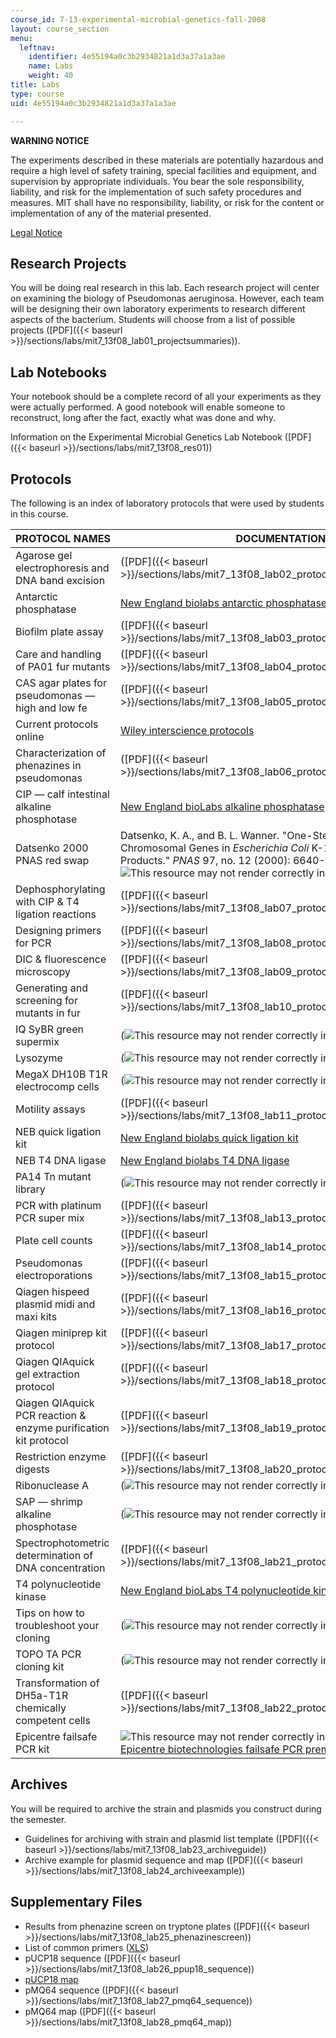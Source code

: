 ```yaml
---
course_id: 7-13-experimental-microbial-genetics-fall-2008
layout: course_section
menu:
  leftnav:
    identifier: 4e55194a0c3b2934821a1d3a37a1a3ae
    name: Labs
    weight: 40
title: Labs
type: course
uid: 4e55194a0c3b2934821a1d3a37a1a3ae

---
```


**WARNING NOTICE**

The experiments described in these materials are potentially hazardous and require a high level of safety training, special facilities and equipment, and supervision by appropriate individuals. You bear the sole responsibility, liability, and risk for the implementation of such safety procedures and measures. MIT shall have no responsibility, liability, or risk for the content or implementation of any of the material presented.  
  
[Legal Notice](/terms/)

Research Projects
-----------------

You will be doing real research in this lab. Each research project will center on examining the biology of Pseudomonas aeruginosa. However, each team will be designing their own laboratory experiments to research different aspects of the bacterium. Students will choose from a list of possible projects ([PDF]({{< baseurl >}}/sections/labs/mit7_13f08_lab01_projectsummaries)).

Lab Notebooks
-------------

Your notebook should be a complete record of all your experiments as they were actually performed. A good notebook will enable someone to reconstruct, long after the fact, exactly what was done and why.

Information on the Experimental Microbial Genetics Lab Notebook ([PDF]({{< baseurl >}}/sections/labs/mit7_13f08_res01))

Protocols
---------

The following is an index of laboratory protocols that were used by students in this course.

| PROTOCOL NAMES | DOCUMENTATION |
| --- | --- |
| Agarose gel electrophoresis and DNA band excision | ([PDF]({{< baseurl >}}/sections/labs/mit7_13f08_lab02_protocol_agarose)) |
| Antarctic phosphatase | [New England biolabs antarctic phosphatase](https://www.neb.com/products/m0289-antarctic-phosphatase#Product%20Information) |
| Biofilm plate assay | ([PDF]({{< baseurl >}}/sections/labs/mit7_13f08_lab03_protocol_biofilm)) |
| Care and handling of PA01 fur mutants | ([PDF]({{< baseurl >}}/sections/labs/mit7_13f08_lab04_protocol_care)) |
| CAS agar plates for pseudomonas — high and low fe | ([PDF]({{< baseurl >}}/sections/labs/mit7_13f08_lab05_protocol_cas)) |
| Current protocols online | [Wiley interscience protocols](http://www3.interscience.wiley.com/browse/?type=CURRENT_PROTOCOL) |
| Characterization of phenazines in pseudomonas | ([PDF]({{< baseurl >}}/sections/labs/mit7_13f08_lab06_protocol_characterization)) |
| CIP — calf intestinal alkaline phosphotase | [New England bioLabs alkaline phosphatase](https://www.neb.com/products/m0290-alkaline-phosphatase-calf-intestinal-cip#Product%20Information) |
| Datsenko 2000 PNAS red swap | Datsenko, K. A., and B. L. Wanner. "One-Step Inactivation of Chromosomal Genes in _Escherichia Coli_ K-12 Using PCR Products." _PNAS_ 97, no. 12 (2000): 6640-5. (![This resource may not render correctly in a screen reader.](/images/inacessible.gif)[PDF](http://www.ncbi.nlm.nih.gov/pmc/articles/PMC18686/pdf/pq006640.pdf)) |
| Dephosphorylating with CIP & T4 ligation reactions | ([PDF]({{< baseurl >}}/sections/labs/mit7_13f08_lab07_protocol_dephosphorylating)) |
| Designing primers for PCR | ([PDF]({{< baseurl >}}/sections/labs/mit7_13f08_lab08_protocol_designing)) |
| DIC & fluorescence microscopy | ([PDF]({{< baseurl >}}/sections/labs/mit7_13f08_lab09_protocol_dic)) |
| Generating and screening for mutants in fur | ([PDF]({{< baseurl >}}/sections/labs/mit7_13f08_lab10_protocol_generating)) |
| IQ SyBR green supermix | (![This resource may not render correctly in a screen reader.](/images/inacessible.gif)[PDF](http://www.bio-rad.com/webroot/web/pdf/lsr/literature/4106212B.pdf)) |
| Lysozyme | (![This resource may not render correctly in a screen reader.](/images/inacessible.gif)[PDF](http://www.sigmaaldrich.com/etc/medialib/docs/Sigma/Datasheet/7/l7651dat.Par.0001.File.tmp/l7651dat.pdf)) |
| MegaX DH10B T1R electrocomp cells | (![This resource may not render correctly in a screen reader.](/images/inacessible.gif)[PDF](http://tools.invitrogen.com/content/sfs/manuals/megax_man.pdf)) |
| Motility assays | ([PDF]({{< baseurl >}}/sections/labs/mit7_13f08_lab11_protocol_motility)) |
| NEB quick ligation kit | [New England biolabs quick ligation kit](https://www.neb.com/products/m2200-quick-ligation-kit#Product%20Information) |
| NEB T4 DNA ligase | [New England biolabs T4 DNA ligase](https://www.neb.com/products/m0202-t4-dna-ligase#Product%20Information) |
| PA14 Tn mutant library | (![This resource may not render correctly in a screen reader.](/images/inacessible.gif)[PDF](http://ausubellab.mgh.harvard.edu/pa14/downloads/manual.pdf)) |
| PCR with platinum PCR super mix | ([PDF]({{< baseurl >}}/sections/labs/mit7_13f08_lab13_protocol_pcr)) |
| Plate cell counts | ([PDF]({{< baseurl >}}/sections/labs/mit7_13f08_lab14_protocol_plate)) |
| Pseudomonas electroporations | ([PDF]({{< baseurl >}}/sections/labs/mit7_13f08_lab15_protocol_pseudomonas)) |
| Qiagen hispeed plasmid midi and maxi kits | ([PDF]({{< baseurl >}}/sections/labs/mit7_13f08_lab16_protocol_qiagenhispeed)) |
| Qiagen miniprep kit protocol | ([PDF]({{< baseurl >}}/sections/labs/mit7_13f08_lab17_protocol_qiagenminiprep)) |
| Qiagen QIAquick gel extraction protocol | ([PDF]({{< baseurl >}}/sections/labs/mit7_13f08_lab18_protocol_qiaquickgel)) |
| Qiagen QIAquick PCR reaction & enzyme purification kit protocol | ([PDF]({{< baseurl >}}/sections/labs/mit7_13f08_lab19_protocol_qiaquickpcr)) |
| Restriction enzyme digests | ([PDF]({{< baseurl >}}/sections/labs/mit7_13f08_lab20_protocol_restriction)) |
| Ribonuclease A | (![This resource may not render correctly in a screen reader.](/images/inacessible.gif)[PDF](http://www.sigmaaldrich.com/etc/medialib/docs/Sigma/Datasheet/5/r4642dat.Par.0001.File.tmp/r4642dat.pdf)) |
| SAP — shrimp alkaline phosphotase | (![This resource may not render correctly in a screen reader.](/images/inacessible.gif)[PDF](http://fermentas.com/templates/files/tiny_mce/coa_pdf/coa_ef0511.pdf)) |
| Spectrophotometric determination of DNA concentration | ([PDF]({{< baseurl >}}/sections/labs/mit7_13f08_lab21_protocol_spectrophotometric)) |
| T4 polynucleotide kinase | [New England bioLabs T4 polynucleotide kinase](https://www.neb.com/products/m0201-t4-polynucleotide-kinase#Product%20Information) |
| Tips on how to troubleshoot your cloning | (![This resource may not render correctly in a screen reader.](/images/inacessible.gif)[PDF](https://www.neb.com/tools-and-resources/troubleshooting-guides/troubleshooting-guide-for-cloning)) |
| TOPO TA PCR cloning kit | (![This resource may not render correctly in a screen reader.](/images/inacessible.gif)[PDF](http://tools.invitrogen.com/content/sfs/manuals/topota_man.pdf)) |
| Transformation of DH5a-T1R chemically competent cells | ([PDF]({{< baseurl >}}/sections/labs/mit7_13f08_lab22_protocol_transformation)) |
| Epicentre failsafe PCR kit | ![This resource may not render correctly in a screen reader.](/images/inacessible.gif)[Epicentre biotechnologies failsafe PCR premix selection kit (PDF)](http://www.epibio.com/docs/default-source/protocols/failsafe-pcr-premix-selection-kit-failsafe-pcr-system-with-premix-choice-failsafe-enzyme-mix-only-failsafe-pcr-2x-premixes.pdf) 

Archives
--------

You will be required to archive the strain and plasmids you construct during the semester.

*   Guidelines for archiving with strain and plasmid list template ([PDF]({{< baseurl >}}/sections/labs/mit7_13f08_lab23_archiveguide))
*   Archive example for plasmid sequence and map ([PDF]({{< baseurl >}}/sections/labs/mit7_13f08_lab24_archiveexample))

Supplementary Files
-------------------

*   Results from phenazine screen on tryptone plates ([PDF]({{< baseurl >}}/sections/labs/mit7_13f08_lab25_phenazinescreen))
*   List of common primers ([XLS](/coursemedia/7-13-experimental-microbial-genetics-fall-2008/0f206418b4dee875e18065e4276a35ca_Common_Primers.xls))
*   pUCP18 sequence ([PDF]({{< baseurl >}}/sections/labs/mit7_13f08_lab26_ppup18_sequence))
*   [pUCP18 map](http://www.snapgene.com/resources/plasmid_files/basic_cloning_vectors/pUC18/)
*   pMQ64 sequence ([PDF]({{< baseurl >}}/sections/labs/mit7_13f08_lab27_pmq64_sequence))
*   pMQ64 map ([PDF]({{< baseurl >}}/sections/labs/mit7_13f08_lab28_pmq64_map))
